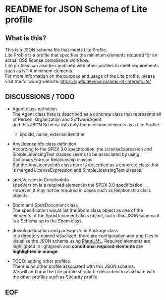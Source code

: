 # README for JSON Schema of Lite profile  

## What is this?  

This is a JSON schema file that meets Lite Profile.  
Lite Profile is a profile that specifies the minimum elements required for an actual OSS license compliance workflow.  
Lite profiles can also be combined with other profiles to meet requirements such as NTIA minimum elements.  
For more information on the purpose and usage of the Lite profile, please visit the following website: https://spdx.dev/learn/areas-of-interest/lite/  

## DISCUSSIONS / TODO  

- Agent class definition  
  The Agent class here is described as a concrete class that represents all of Person, Organization and SoftwareAgent.  
  and this JSON Schema lists only the minimum elements as a Lite Profile.  
  - spdxId, name, externalIdentifier  

- AnyLicenseInfo class definition  
  According to the SPDX 3.0 specification, the LicenseExpression and SimpleLicensingText classes seems to be associated by using  DictionaryEntry or Relationship classes.  
  But the AnyLicenseInfo class here is described as a concrete class that is merged LicenseExpression and SimpleLicensingText classes.  

- specVersion in CreationInfo  
  specVersion is a required element in the SPDX 3.0 specification. However, it may not be required in cases such as Relationship class objects.  

- Sbom and SpdxDocument class  
  The specification would list the Sbom class object as one of the elements of the SpdxDocument class object, but in this JSON schema it is a Schema up to the Sbom class.  

- downloadlocation and packageUrl in Package class  
  In a directory named visualized, there are configuration and png files to visualize the JSON schema using [PlantUML](https://plantuml.com/). Required elements are highlighted in lightgreen and **conditional required elements are highlighted in orange**.  

- TODO: adding other profiles  
  There is no other profile associated with this JSON schema.  
  We will add how the Lite profile should be described to associate with the other profiles such as Security profile.  

## EOF  
